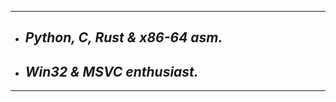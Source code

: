 ---------------
- ## ***Python, C, Rust & x86-64 asm.*** 
- ## ***Win32 & MSVC enthusiast.***
---------------
